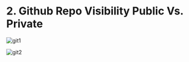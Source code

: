 # 2. Github Repo Visibility Public Vs. Private

![git1](https://user-images.githubusercontent.com/50626798/230727212-d81a96e3-8536-478c-9cd5-3805876ab426.png)

![git2](https://user-images.githubusercontent.com/50626798/230727241-5e97426d-ba37-4401-ad17-6502ccd75efd.png)
